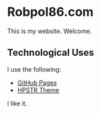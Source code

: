 Robpol86.com
============

This is my website. Welcome.


Technological Uses
------------------

I use the following:
* [GitHub Pages](http://pages.github.com/)
* [HPSTR Theme](http://mmistakes.github.io/hpstr-jekyll-theme/)

I like it.
